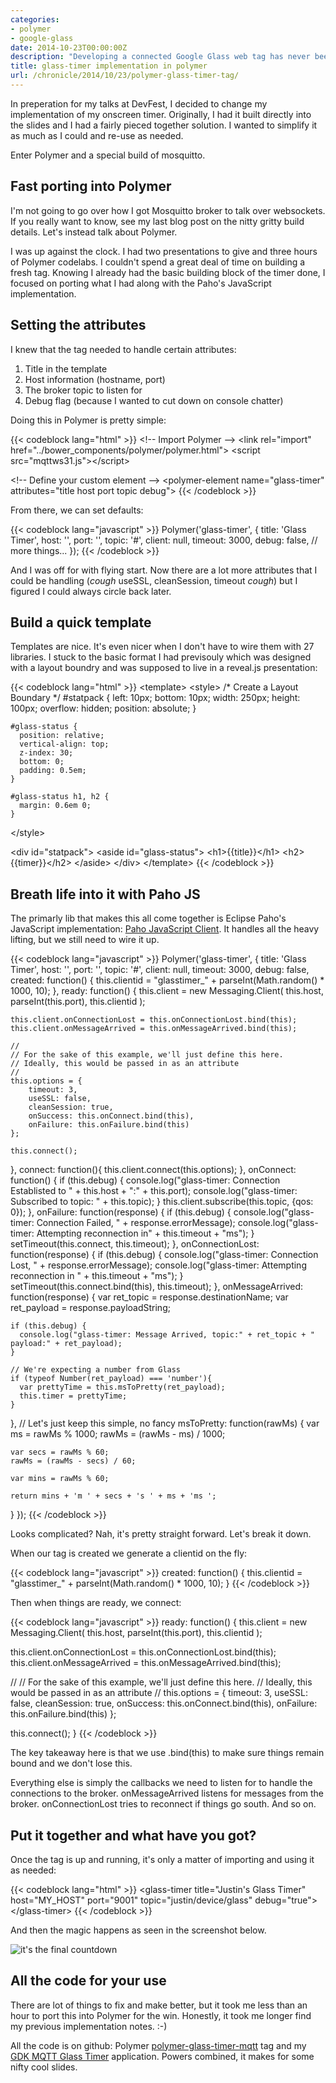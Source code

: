 ```yaml
---
categories:
- polymer
- google-glass
date: 2014-10-23T00:00:00Z
description: "Developing a connected Google Glass web tag has never been easier with Polymer."
title: glass-timer implementation in polymer
url: /chronicle/2014/10/23/polymer-glass-timer-tag/
---
```


In preperation for my talks at DevFest, I decided to change my implementation of my onscreen timer. Originally, I had it built directly into the slides and I had a fairly pieced together solution. I wanted to simplify it as much as I could and re-use as needed.

Enter Polymer and a special build of mosquitto.

## Fast porting into Polymer

I'm not going to go over how I got Mosquitto broker to talk over websockets. If you really want to know, see my last blog post on the nitty gritty build details. Let's instead talk about Polymer.

I was up against the clock. I had two presentations to give and three hours of Polymer codelabs. I couldn't spend a great deal of time on building a fresh tag. Knowing I already had the basic building block of the timer done, I focused on porting what I had along with the Paho's JavaScript implementation.

## Setting the attributes

I knew that the tag needed to handle certain attributes:

1. Title in the template
2. Host information (hostname, port)
3. The broker topic to listen for
4. Debug flag (because I wanted to cut down on console chatter)

Doing this in Polymer is pretty simple:

{{< codeblock lang="html" >}}
&lt;!-- Import Polymer --&gt;
&lt;link rel=&quot;import&quot; href=&quot;../bower_components/polymer/polymer.html&quot;&gt;
&lt;script src=&quot;mqttws31.js&quot;&gt;&lt;/script&gt;

&lt;!-- Define your custom element --&gt;
&lt;polymer-element name=&quot;glass-timer&quot; attributes=&quot;title host port topic debug&quot;&gt;
{{< /codeblock >}}

From there, we can set defaults:

{{< codeblock lang="javascript" >}}
Polymer('glass-timer', {
  title: 'Glass Timer',
  host: '',
  port: '',
  topic: '#',
  client: null,
  timeout: 3000,
  debug: false,
  // more things...
});
{{< /codeblock >}}

And I was off for with flying start. Now there are a lot more attributes that I could be handling (*cough* useSSL, cleanSession, timeout *cough*) but I figured I could always circle back later.

## Build a quick template

Templates are nice. It's even nicer when I don't have to wire them with 27 libraries. I stuck to the basic format I had previsouly which was designed with a layout boundry and was supposed to live in a reveal.js presentation:

{{< codeblock lang="html" >}}
&lt;template&gt;
  &lt;style&gt;
    /* Create a Layout Boundary */
    #statpack {
      left: 10px;
      bottom: 10px;
      width: 250px;
      height: 100px;
      overflow: hidden;
      position: absolute;
    }
    
    #glass-status {
      position: relative;
      vertical-align: top;
      z-index: 30;
      bottom: 0;
      padding: 0.5em;
    }

    #glass-status h1, h2 {
      margin: 0.6em 0;
    }
  &lt;/style&gt;

  &lt;div id=&quot;statpack&quot;&gt;
    &lt;aside id=&quot;glass-status&quot;&gt;
      &lt;h1&gt;{{title}}&lt;/h1&gt;
      &lt;h2&gt;{{timer}}&lt;/h2&gt;
    &lt;/aside&gt;
  &lt;/div&gt;
&lt;/template&gt;
{{< /codeblock >}}

## Breath life into it with Paho JS

The primarly lib that makes this all come together is Eclipse Paho's JavaScript implementation: [Paho JavaScript Client](http://www.eclipse.org/paho/clients/js/). It handles all the heavy lifting, but we still need to wire it up.

{{< codeblock lang="javascript" >}}
Polymer('glass-timer', {
  title: 'Glass Timer',
  host: '',
  port: '',
  topic: '#',
  client: null,
  timeout: 3000,
  debug: false,
  created: function() {
    this.clientid = "glasstimer_" + parseInt(Math.random() * 1000, 10);
  },
  ready: function() {
    this.client = new Messaging.Client(
                    this.host,
                    parseInt(this.port),
                    this.clientid
                  );

    this.client.onConnectionLost = this.onConnectionLost.bind(this);
    this.client.onMessageArrived = this.onMessageArrived.bind(this);

    //
    // For the sake of this example, we'll just define this here.
    // Ideally, this would be passed in as an attribute
    //
    this.options = {
        timeout: 3,
        useSSL: false,
        cleanSession: true,
        onSuccess: this.onConnect.bind(this),
        onFailure: this.onFailure.bind(this)
    };

    this.connect();
  },
  connect: function(){
    this.client.connect(this.options);
  },
  onConnect: function() {
    if (this.debug) {
      console.log("glass-timer: Connection Establisted to " + this.host + ":" + this.port);
      console.log("glass-timer: Subscribed to topic: " + this.topic);
    }
    this.client.subscribe(this.topic, {qos: 0});
  },
  onFailure: function(response) {
    if (this.debug) {
      console.log("glass-timer: Connection Failed, " + response.errorMessage);
      console.log("glass-timer: Attempting reconnection in" + this.timeout + "ms");
    }
    setTimeout(this.connect, this.timeout);
  },
  onConnectionLost: function(response) {
    if (this.debug) {
      console.log("glass-timer: Connection Lost, " + response.errorMessage);
      console.log("glass-timer: Attempting reconnection in " + this.timeout + "ms");
    }
    setTimeout(this.connect.bind(this), this.timeout);
  },
  onMessageArrived: function(response) {
    var ret_topic = response.destinationName;
    var ret_payload = response.payloadString;

    if (this.debug) {
      console.log("glass-timer: Message Arrived, topic:" + ret_topic + " payload:" + ret_payload);
    }

    // We're expecting a number from Glass
    if (typeof Number(ret_payload) === 'number'){
      var prettyTime = this.msToPretty(ret_payload);
      this.timer = prettyTime;
    }

  },
  // Let's just keep this simple, no fancy
  msToPretty: function(rawMs) {
    var ms = rawMs % 1000;
    rawMs = (rawMs - ms) / 1000;

    var secs = rawMs % 60;
    rawMs = (rawMs - secs) / 60;
    
    var mins = rawMs % 60;

    return mins + 'm ' + secs + 's ' + ms + 'ms ';
  } 
});
{{< /codeblock >}}

Looks complicated? Nah, it's pretty straight forward. Let's break it down.

When our tag is created we generate a clientid on the fly:

{{< codeblock lang="javascript" >}}
created: function() {
  this.clientid = "glasstimer_" + parseInt(Math.random() * 1000, 10);
}
{{< /codeblock >}}

Then when things are ready, we connect:

{{< codeblock lang="javascript" >}}
ready: function() {
  this.client = new Messaging.Client(
                  this.host,
                  parseInt(this.port),
                  this.clientid
                );

  this.client.onConnectionLost = this.onConnectionLost.bind(this);
  this.client.onMessageArrived = this.onMessageArrived.bind(this);

  //
  // For the sake of this example, we'll just define this here.
  // Ideally, this would be passed in as an attribute
  //
  this.options = {
      timeout: 3,
      useSSL: false,
      cleanSession: true,
      onSuccess: this.onConnect.bind(this),
      onFailure: this.onFailure.bind(this)
  };

  this.connect();
}
{{< /codeblock >}}

The key takeaway here is that we use .bind(this) to make sure things remain bound and we don't lose this.

Everything else is simply the callbacks we need to listen for to handle the connections to the broker. onMessageArrived listens for messages from the broker. onConnectionLost tries to reconnect if things go south. And so on.

## Put it together and what have you got?

Once the tag is up and running, it's only a matter of importing and using it as needed:

{{< codeblock lang="html" >}}
&lt;glass-timer title=&quot;Justin&#039;s Glass Timer&quot; host=&quot;MY_HOST&quot; port=&quot;9001&quot; 
  topic=&quot;justin/device/glass&quot; debug=&quot;true&quot;&gt;&lt;/glass-timer&gt;
{{< /codeblock >}}

And then the magic happens as seen in the screenshot below.

<img src="/images/blog/2014/10/screenshot-20141020-glass-action.jpg" alt="it's the final countdown" />

## All the code for your use

There are lot of things to fix and make better, but it took me less than an hour to port this into Polymer for the win. Honestly, it took me longer find my previous implementation notes. :-)

All the code is on github: Polymer [polymer-glass-timer-mqtt](https://github.com/justinribeiro/polymer-glass-timer-mqtt) tag and my [GDK MQTT Glass Timer](https://github.com/justinribeiro/glass-gdk-timer-mqtt) application. Powers combined, it makes for some nifty cool slides.
